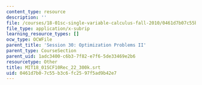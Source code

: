 ```yaml
---
content_type: resource
description: ''
file: /courses/18-01sc-single-variable-calculus-fall-2010/0461d7b07c55b3c6fc2597f5ad9b42e7_MIT18_01SCF10Rec_22_300k.srt
file_type: application/x-subrip
learning_resource_types: []
ocw_type: OCWFile
parent_title: 'Session 30: Optimization Problems II'
parent_type: CourseSection
parent_uid: 1adc3400-c6b3-7f82-e7f6-5de33469e2b6
resourcetype: Other
title: MIT18_01SCF10Rec_22_300k.srt
uid: 0461d7b0-7c55-b3c6-fc25-97f5ad9b42e7
---
```


